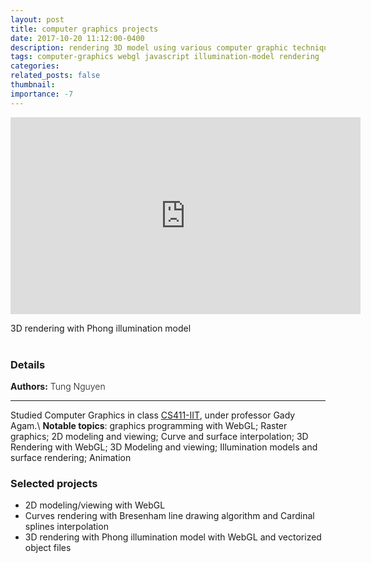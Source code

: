 ```yaml
---
layout: post
title: computer graphics projects
date: 2017-10-20 11:12:00-0400
description: rendering 3D model using various computer graphic techniques
tags: computer-graphics webgl javascript illumination-model rendering
categories: 
related_posts: false
thumbnail:
importance: -7
---
```

<p align="center"> <iframe width="560" height="315" src="https://www.youtube.com/embed/oQcBINYvuk8" title="YouTube video player" frameborder="0" allow="accelerometer; autoplay; clipboard-write; encrypted-media; gyroscope; picture-in-picture; web-share" allowfullscreen></iframe> </p>
<div class="caption">3D rendering with Phong illumination model</div><br>
<h3> Details </h3>
<div class="row" >
    <div class="col-sm-3" style="font-weight:300;"> 
    <strong> Authors:</strong> Tung Nguyen
    </div> 
</div>
<hr>

Studied Computer Graphics in class [CS411-IIT](http://www.cs.iit.edu/~agam/cs411/index.html), under professor Gady Agam.\\
**Notable topics**: graphics programming with WebGL; Raster graphics; 2D modeling and viewing; Curve and surface interpolation; 3D Rendering with WebGL; 3D Modeling and viewing; Illumination models and surface rendering; Animation

<h3>Selected projects</h3>

- 2D modeling/viewing with WebGL
- Curves rendering with Bresenham line drawing algorithm and Cardinal splines interpolation
- 3D rendering with Phong illumination model with WebGL and vectorized object files

